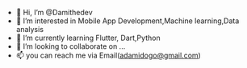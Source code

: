 - 👋 Hi, I’m @Damithedev
- 👀 I’m interested in Mobile App Development,Machine learning,Data analysis
- 🌱 I’m currently learning Flutter, Dart,Python
- 💞️ I’m looking to collaborate on ...
- 📫 you can reach me via Email(adamidogo@gmail.com)

<!---
Damithedev/Damithedev is a ✨ special ✨ repository because its `README.md` (this file) appears on your GitHub profile.
You can click the Preview link to take a look at your changes.
--->
